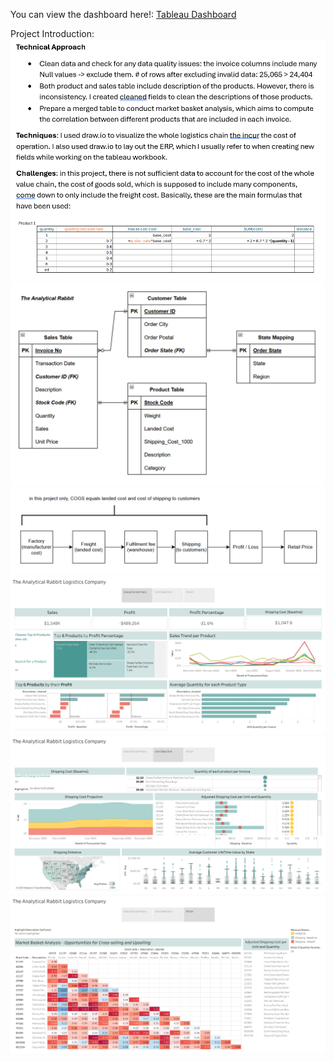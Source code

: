 You can view the dashboard here!: [Tableau Dashboard](https://public.tableau.com/shared/P5N9F2J9D?:display_count=n&:origin=viz_share_link)

Project Introduction:
![image alt](https://github.com/aliciango/Tableau-for-Business-Insights/blob/ccb562efa5c1747a296ab1d8106e36a9645f2dcf/Market%20Basket/project%20description.png)
![image alt](https://github.com/aliciango/Tableau-for-Business-Insights/blob/ccb562efa5c1747a296ab1d8106e36a9645f2dcf/Market%20Basket/Data%20diagram.png)
![image alt](https://github.com/aliciango/Tableau-for-Business-Insights/blob/ccb562efa5c1747a296ab1d8106e36a9645f2dcf/Market%20Basket/accounting%20graph.png)
![image alt](https://github.com/aliciango/Tableau-for-Business-Insights/blob/ccb562efa5c1747a296ab1d8106e36a9645f2dcf/Market%20Basket/Story%203.png)
![image alt](https://github.com/aliciango/Tableau-for-Business-Insights/blob/ccb562efa5c1747a296ab1d8106e36a9645f2dcf/Market%20Basket/Story%202.png)
![image alt](https://github.com/aliciango/Tableau-for-Business-Insights/blob/ccb562efa5c1747a296ab1d8106e36a9645f2dcf/Market%20Basket/Story%201.png)
